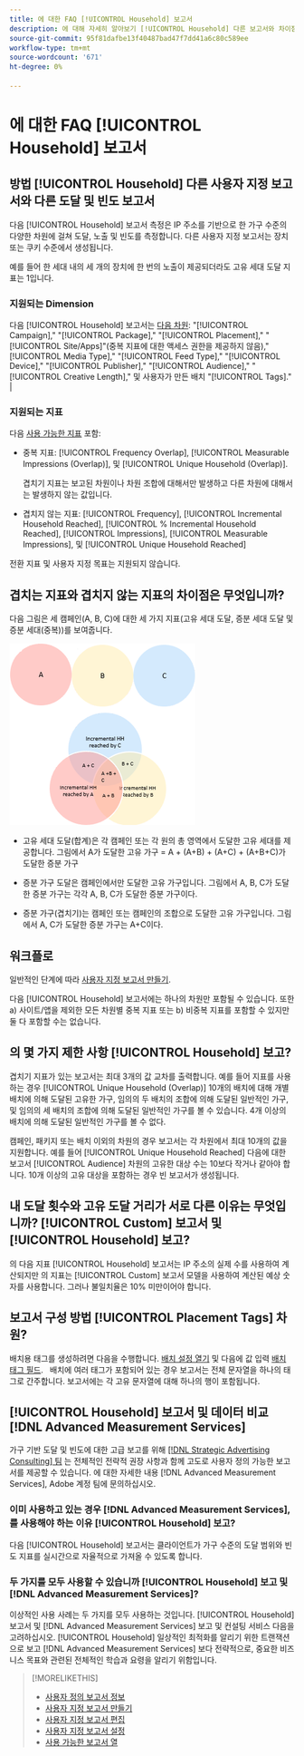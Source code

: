 ```yaml
---
title: 에 대한 FAQ [!UICONTROL Household] 보고서
description: 에 대해 자세히 알아보기 [!UICONTROL Household] 다른 보고서와 차이점 및 문제 해결 방법을 포함한 보고서입니다.
source-git-commit: 95f81dafbe13f40487bad47f7dd41a6c80c589ee
workflow-type: tm+mt
source-wordcount: '671'
ht-degree: 0%

---
```


# 에 대한 FAQ [!UICONTROL Household] 보고서

## 방법 [!UICONTROL Household] 다른 사용자 지정 보고서와 다른 도달 및 빈도 보고서

다음 [!UICONTROL Household] 보고서 측정은 IP 주소를 기반으로 한 가구 수준의 다양한 차원에 걸쳐 도달, 노출 및 빈도를 측정합니다. 다른 사용자 지정 보고서는 장치 또는 쿠키 수준에서 생성됩니다.

예를 들어 한 세대 내의 세 개의 장치에 한 번의 노출이 제공되더라도 고유 세대 도달 지표는 1입니다.

### 지원되는 Dimension

다음 [!UICONTROL Household] 보고서는 [다음 차원](/help/dsp/reports/report-columns.md): &quot;[!UICONTROL Campaign],&quot; &quot;[!UICONTROL Package],&quot; &quot;[!UICONTROL Placement],&quot; &quot;[!UICONTROL Site/Apps]&quot;(중복 지표에 대한 액세스 권한을 제공하지 않음),&quot;[!UICONTROL Media Type],&quot; &quot;[!UICONTROL Feed Type],&quot; &quot;[!UICONTROL Device],&quot; &quot;[!UICONTROL Publisher],&quot; &quot;[!UICONTROL Audience],&quot; &quot;[!UICONTROL Creative Length],&quot; 및 사용자가 만든 배치 &quot;[!UICONTROL Tags].&quot; |

### 지원되는 지표

다음 [사용 가능한 지표](/help/dsp/reports/report-columns.md) 포함:

* 중복 지표: [!UICONTROL Frequency Overlap], [!UICONTROL Measurable Impressions (Overlap)], 및 [!UICONTROL Unique Household (Overlap)].

   겹치기 지표는 보고된 차원이나 차원 조합에 대해서만 발생하고 다른 차원에 대해서는 발생하지 않는 값입니다. <!-- For example, it might show the ?? -->

* 겹치지 않는 지표: [!UICONTROL Frequency], [!UICONTROL Incremental Household Reached], [!UICONTROL % Incremental Household Reached], [!UICONTROL Impressions], [!UICONTROL Measurable Impressions], 및 [!UICONTROL Unique Household Reached]

전환 지표 및 사용자 지정 목표는 지원되지 않습니다.

## 겹치는 지표와 겹치지 않는 지표의 차이점은 무엇입니까?

다음 그림은 세 캠페인(A, B, C)에 대한 세 가지 지표(고유 세대 도달, 증분 세대 도달 및 증분 세대(중복))를 보여줍니다.

![가구 중복 지표의 그림](/help/dsp/assets/household-overlap-metrics-illustration.png "가구 중복 지표의 그림")

* 고유 세대 도달(합계)은 각 캠페인 또는 각 원의 총 영역에서 도달한 고유 세대를 제공합니다. 그림에서 A가 도달한 고유 가구 = A + (A+B) + (A+C) + (A+B+C)가 도달한 증분 가구

* 증분 가구 도달은 캠페인에서만 도달한 고유 가구입니다. 그림에서 A, B, C가 도달한 증분 가구는 각각 A, B, C가 도달한 증분 가구이다.

* 증분 가구(겹치기)는 캠페인 또는 캠페인의 조합으로 도달한 고유 가구입니다. 그림에서 A, C가 도달한 증분 가구는 A+C이다.

## 워크플로

일반적인 단계에 따라 [사용자 지정 보고서 만들기](report-create.md).

다음 [!UICONTROL Household] 보고서에는 하나의 차원만 포함될 수 있습니다. 또한 a) 사이트/앱을 제외한 모든 차원별 중복 지표 또는 b) 비중복 지표를 포함할 수 있지만 둘 다 포함할 수는 없습니다.

## 의 몇 가지 제한 사항 [!UICONTROL Household] 보고? 

겹치기 지표가 있는 보고서는 최대 3개의 값 교차를 출력합니다. 예를 들어 지표를 사용하는 경우 [!UICONTROL Unique Household (Overlap)] 10개의 배치에 대해 개별 배치에 의해 도달된 고유한 가구, 임의의 두 배치의 조합에 의해 도달된 일반적인 가구, 및 임의의 세 배치의 조합에 의해 도달된 일반적인 가구를 볼 수 있습니다. 4개 이상의 배치에 의해 도달된 일반적인 가구를 볼 수 없다.

캠페인, 패키지 또는 배치 이외의 차원의 경우 보고서는 각 차원에서 최대 10개의 값을 지원합니다. 예를 들어 [!UICONTROL Unique Household Reached] 다음에 대한 보고서 [!UICONTROL Audience] 차원의 고유한 대상 수는 10보다 작거나 같아야 합니다. 10개 이상의 고유 대상을 포함하는 경우 빈 보고서가 생성됩니다.

## 내 도달 횟수와 고유 도달 거리가 서로 다른 이유는 무엇입니까? [!UICONTROL Custom] 보고서 및 [!UICONTROL Household] 보고?

의 다음 지표 [!UICONTROL Household] 보고서는 IP 주소의 실제 수를 사용하여 계산되지만 의 지표는 [!UICONTROL Custom] 보고서 모델을 사용하여 계산된 예상 숫자를 사용합니다. 그러나 불일치율은 10% 미만이어야 합니다.

## 보고서 구성 방법 [!UICONTROL Placement Tags] 차원?

배치용 태그를 생성하려면 다음을 수행합니다. [배치 설정 열기](/help/dsp/campaign-management/placements/placement-edit.md) 및 다음에 값 입력 [배치 태그 필드](/help/dsp/campaign-management/placements/placement-settings.md).
 
배치에 여러 태그가 포함되어 있는 경우 보고서는 전체 문자열을 하나의 태그로 간주합니다. 보고서에는 각 고유 문자열에 대해 하나의 행이 포함됩니다.

## [!UICONTROL Household] 보고서 및 데이터 비교 [!DNL Advanced Measurement Services]

가구 기반 도달 및 빈도에 대한 고급 보고를 위해 [[!DNL Strategic Advertising Consulting] 팀](/help/dsp/introduction/advanced-measurement-services.md) 는 전체적인 전략적 권장 사항과 함께 고도로 사용자 정의 가능한 보고서를 제공할 수 있습니다. 에 대한 자세한 내용 [!DNL Advanced Measurement Services], Adobe 계정 팀에 문의하십시오.

### 이미 사용하고 있는 경우 [!DNL Advanced Measurement Services], 를 사용해야 하는 이유 [!UICONTROL Household] 보고?

다음 [!UICONTROL Household] 보고서는 클라이언트가 가구 수준의 도달 범위와 빈도 지표를 실시간으로 자율적으로 가져올 수 있도록 합니다.

### 두 가지를 모두 사용할 수 있습니까 [!UICONTROL Household] 보고 및 [!DNL Advanced Measurement Services]? 

이상적인 사용 사례는 두 가지를 모두 사용하는 것입니다. [!UICONTROL Household] 보고서 및 [!DNL Advanced Measurement Services] 보고 및 컨설팅 서비스 다음을 고려하십시오. [!UICONTROL Household] 일상적인 최적화를 알리기 위한 트랜잭션으로 보고 [!DNL Advanced Measurement Services] 보다 전략적으로, 중요한 비즈니스 목표와 관련된 전체적인 학습과 요령을 알리기 위함입니다.

>[!MORELIKETHIS]
>
>* [사용자 정의 보고서 정보](/help/dsp/reports/report-about.md)
>* [사용자 지정 보고서 만들기](/help/dsp/reports/report-create.md)
>* [사용자 지정 보고서 편집](/help/dsp/reports/report-edit.md)
>* [사용자 지정 보고서 설정](/help/dsp/reports/report-settings.md)
>* [사용 가능한 보고서 열](/help/dsp/reports/report-columns.md)


